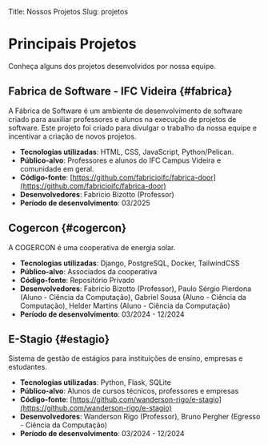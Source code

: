 Title: Nossos Projetos
Slug: projetos

# Principais Projetos

Conheça alguns dos projetos desenvolvidos por nossa equipe.

## Fabrica de Software - IFC Videira {#fabrica}

A Fábrica de Software é um ambiente de desenvolvimento de software criado para auxiliar professores e alunos na execução de projetos de software. Este projeto foi criado para divulgar o trabalho da nossa equipe e incentivar a criação de novos projetos.

 - **Tecnologias utilizadas**: HTML, CSS, JavaScript, Python/Pelican.
 - **Público-alvo**: Professores e alunos do IFC Campus Videira e comunidade em geral.
 - **Código-fonte**: [https://github.com/fabricioifc/fabrica-door](https://github.com/fabricioifc/fabrica-door)
 - **Desenvolvedores**: Fabricio Bizotto (Professor)
 - **Período de desenvolvimento**: 03/2025

## Cogercon {#cogercon}

A COGERCON é uma cooperativa de energia solar.

 - **Tecnologias utilizadas**: Django, PostgreSQL, Docker, TailwindCSS
 - **Público-alvo**: Associados da cooperativa
 - **Código-fonte**: Repositório Privado
 - **Desenvolvedores**: Fabricio Bizotto (Professor), Paulo Sérgio Pierdona (Aluno - Ciência da Computação), Gabriel Sousa (Aluno - Ciência da Computação), Helder Martins (Aluno - Ciência da Computação)
 - **Período de desenvolvimento**: 03/2024 - 12/2024

## E-Stagio {#estagio}

Sistema de gestão de estágios para instituições de ensino, empresas e estudantes.

 - **Tecnologias utilizadas**: Python, Flask, SQLite
 - **Público-alvo**: Alunos de cursos técnicos, professores e empresas
 - **Código-fonte**: [https://github.com/wanderson-rigo/e-stagio](https://github.com/wanderson-rigo/e-stagio)
 - **Desenvolvedores**: Wanderson Rigo (Professor), Bruno Pergher (Egresso - Ciência da Computação)
 - **Período de desenvolvimento**: 03/2024 - 12/2024